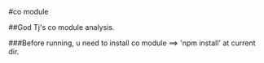 #co module

##God Tj's  co module analysis.

###Before running, u need to install co module ==> 'npm install' at current dir. 